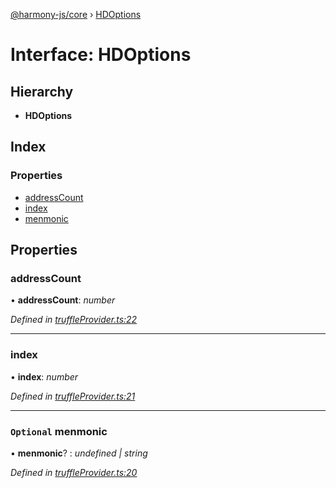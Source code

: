 [@harmony-js/core](../globals.md) › [HDOptions](hdoptions.md)

# Interface: HDOptions

## Hierarchy

* **HDOptions**

## Index

### Properties

* [addressCount](hdoptions.md#addresscount)
* [index](hdoptions.md#index)
* [menmonic](hdoptions.md#optional-menmonic)

## Properties

###  addressCount

• **addressCount**: *number*

*Defined in [truffleProvider.ts:22](https://github.com/FireStack-Lab/Harmony-sdk-core/blob/6759acb/packages/harmony-core/src/truffleProvider.ts#L22)*

___

###  index

• **index**: *number*

*Defined in [truffleProvider.ts:21](https://github.com/FireStack-Lab/Harmony-sdk-core/blob/6759acb/packages/harmony-core/src/truffleProvider.ts#L21)*

___

### `Optional` menmonic

• **menmonic**? : *undefined | string*

*Defined in [truffleProvider.ts:20](https://github.com/FireStack-Lab/Harmony-sdk-core/blob/6759acb/packages/harmony-core/src/truffleProvider.ts#L20)*
